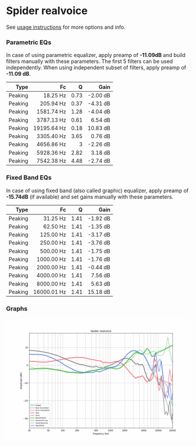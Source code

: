 # Spider realvoice
See [usage instructions](https://github.com/jaakkopasanen/AutoEq#usage) for more options and info.

### Parametric EQs
In case of using parametric equalizer, apply preamp of **-11.09dB** and build filters manually
with these parameters. The first 5 filters can be used independently.
When using independent subset of filters, apply preamp of **-11.09 dB**.

| Type    | Fc          |    Q | Gain     |
|--------:|------------:|-----:|---------:|
| Peaking | 18.25 Hz    | 0.73 | -2.00 dB |
| Peaking | 205.94 Hz   | 0.37 | -4.31 dB |
| Peaking | 1581.74 Hz  | 1.28 | -4.04 dB |
| Peaking | 3787.13 Hz  | 0.61 | 6.54 dB  |
| Peaking | 19195.64 Hz | 0.18 | 10.83 dB |
| Peaking | 3305.40 Hz  | 3.65 | 0.76 dB  |
| Peaking | 4656.86 Hz  | 3    | -2.26 dB |
| Peaking | 5928.36 Hz  | 2.82 | 3.18 dB  |
| Peaking | 7542.38 Hz  | 4.48 | -2.74 dB |

### Fixed Band EQs
In case of using fixed band (also called graphic) equalizer, apply preamp of **-15.74dB**
(if available) and set gains manually with these parameters.

| Type    | Fc          |    Q | Gain     |
|--------:|------------:|-----:|---------:|
| Peaking | 31.25 Hz    | 1.41 | -1.92 dB |
| Peaking | 62.50 Hz    | 1.41 | -1.35 dB |
| Peaking | 125.00 Hz   | 1.41 | -3.17 dB |
| Peaking | 250.00 Hz   | 1.41 | -3.76 dB |
| Peaking | 500.00 Hz   | 1.41 | -1.75 dB |
| Peaking | 1000.00 Hz  | 1.41 | -1.76 dB |
| Peaking | 2000.00 Hz  | 1.41 | -0.44 dB |
| Peaking | 4000.00 Hz  | 1.41 | 7.56 dB  |
| Peaking | 8000.00 Hz  | 1.41 | 5.63 dB  |
| Peaking | 16000.01 Hz | 1.41 | 15.18 dB |

### Graphs
![](./Spider%20realvoice.png)